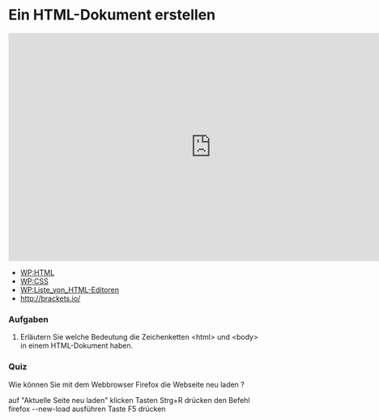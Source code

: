 # Ein HTML-Dokument erstellen

<iframe width="800" height="450" src="https://www.youtube-nocookie.com/embed/vA3ATuPb_4s?showinfo=0" frameborder="0" allowfullscreen></iframe>

* [WP:HTML](http://de.wikipedia.org/wiki/Hypertext_Markup_Language)
* [WP:CSS](http://de.wikipedia.org/wiki/Cascading_Style_Sheets)
* [WP:Liste_von_HTML-Editoren](http://de.wikipedia.org/wiki/Liste_von_HTML-Editoren)
* http://brackets.io/

### Aufgaben

1. Erläutern Sie welche Bedeutung die Zeichenketten &lt;html&gt; und &lt;body&gt; in einem HTML-Dokument haben.

### Quiz

<quiz name="">
    <question multiple>
        <p>Wie können Sie mit dem Webbrowser Firefox die Webseite neu laden ?</p>
        <answer correct>auf "Aktuelle Seite neu laden" klicken</answer>
        <answer correct>Tasten Strg+R drücken</answer>
        <answer>den Befehl firefox --new-load ausführen</answer>
	<answer correct>Taste F5 drücken</answer>
    </question>
</quiz>


